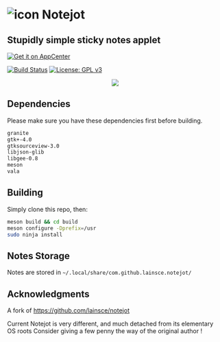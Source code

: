 # ![icon](data/icon.png) Notejot

## Stupidly simple sticky notes applet

[![Get it on AppCenter](https://appcenter.elementary.io/badge.svg)](https://appcenter.elementary.io/com.github.lainsce.notejot)

[![Build Status](https://travis-ci.org/lainsce/notejot.svg?branch=master)](https://travis-ci.org/lainsce/notejot)
[![License: GPL v3](https://img.shields.io/badge/License-GPL%20v3-blue.svg)](http://www.gnu.org/licenses/gpl-3.0)

<div align="center">
    <img src="https://github.com/teamcons/notejot-gtk4/blob/main/data/shot.png" /></td>
</div>


## Dependencies

Please make sure you have these dependencies first before building.

```bash
granite
gtk+-4.0
gtksourceview-3.0
libjson-glib
libgee-0.8
meson
vala
```

## Building

Simply clone this repo, then:

```bash
meson build && cd build
meson configure -Dprefix=/usr
sudo ninja install
```

## Notes Storage
Notes are stored in `~/.local/share/com.github.lainsce.notejot/`

## Acknowledgments

A fork of https://github.com/lainsce/notejot

Current Notejot is very different, and much detached from its elementary OS roots
Consider giving a few penny the way of the original author !


